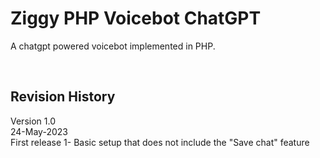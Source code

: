 # Ziggy PHP Voicebot ChatGPT
A chatgpt powered voicebot implemented in PHP.

<br>

## Revision History

Version 1.0<br>
24-May-2023<br>
First release
1- Basic setup that does not include the "Save chat" feature<br>
